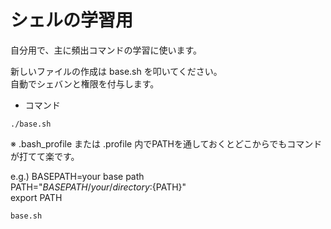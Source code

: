 # シェルの学習用

自分用で、主に頻出コマンドの学習に使います。


新しいファイルの作成は base.sh を叩いてください。  
自動でシェバンと権限を付与します。


- コマンド

```
./base.sh
```

※ .bash_profile または .profile 内でPATHを通しておくとどこからでもコマンドが打てて楽です。


e.g.)
BASEPATH=your base path  
PATH="${BASEPATH}/your/directory:${PATH}"  
export PATH  


```
base.sh
```
